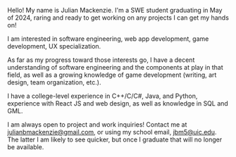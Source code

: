 Hello! My name is Julian Mackenzie. I'm a SWE student graduating in May of 2024, raring and ready to get working on any projects I can get my hands on!


I am interested in software engineering, web app development, game development, UX specialization.


As far as my progress toward those interests go, I have a decent understanding of software engineering and the components
at play in that field, as well as a growing knowledge of game development (writing, art design, team organization, etc.).


I have a college-level experience in C++/C/C#, Java, and Python, experience with React JS and web design, as well as knowledge in SQL and GML.


I am always open to project and work inquiries!
Contact me at julianbmackenzie@gmail.com, or using my school email, jbm5@uic.edu.
The latter I am likely to see quicker, but once I graduate that will no longer be available.



<!---
I updated this repository from GitHub Desktop! The test was a GREAT SUCCESS!
--->

